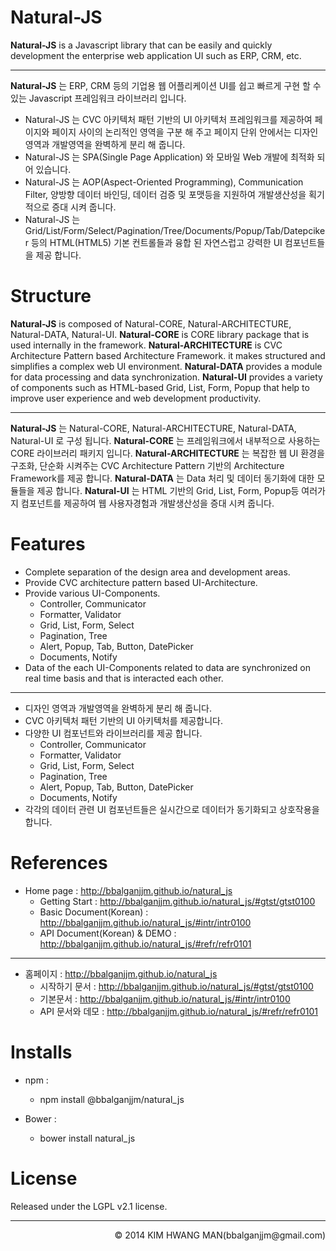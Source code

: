 Natural-JS
==========
**Natural-JS** is a Javascript library that can be easily and quickly development the enterprise web application UI such as ERP, CRM, etc.

----------------------------------------------

**Natural-JS** 는 ERP, CRM 등의 기업용 웹 어플리케이션 UI를 쉽고 빠르게 구현 할 수 있는 Javascript 프레임워크 라이브러리 입니다.
* Natural-JS 는 CVC 아키텍처 패턴 기반의 UI 아키텍처 프레임워크를 제공하여 페이지와 페이지 사이의 논리적인 영역을 구분 해 주고 페이지 단위 안에서는 디자인영역과 개발영역을 완벽하게 분리 해 줍니다.
* Natural-JS 는 SPA(Single Page Application) 와 모바일 Web 개발에 최적화 되어 있습니다.
* Natural-JS 는 AOP(Aspect-Oriented Programming), Communication Filter, 양방향 데이터 바인딩, 데이터 검증 및 포맷등을 지원하여 개발생산성을 획기적으로 증대 시켜 줍니다.
* Natural-JS 는 Grid/List/Form/Select/Pagination/Tree/Documents/Popup/Tab/Datepciker 등의 HTML(HTML5) 기본 컨트롤들과 융합 된 자연스럽고 강력한 UI 컴포넌트들을 제공 합니다.      

Structure
==========
**Natural-JS** is composed of Natural-CORE, Natural-ARCHITECTURE, Natural-DATA, Natural-UI.
**Natural-CORE** is CORE library package that is used internally in the framework.
**Natural-ARCHITECTURE** is CVC Architecture Pattern based Architecture Framework. it makes structured and simplifies a complex web UI environment.
**Natural-DATA** provides a module for data processing and data synchronization.
**Natural-UI** provides a variety of components such as HTML-based Grid, List, Form, Popup that help to improve user experience and web development productivity.

----------------------------------------------

**Natural-JS** 는 Natural-CORE, Natural-ARCHITECTURE, Natural-DATA, Natural-UI 로 구성 됩니다.
**Natural-CORE** 는 프레임워크에서 내부적으로 사용하는 CORE 라이브러리 패키지 입니다.
**Natural-ARCHITECTURE** 는 복잡한 웹 UI 환경을 구조화, 단순화 시켜주는 CVC Architecture Pattern 기반의 Architecture Framework를 제공 합니다.
**Natural-DATA** 는 Data 처리 및 데이터 동기화에 대한 모듈들을 제공 합니다.
**Natural-UI** 는 HTML 기반의 Grid, List, Form, Popup등 여러가지 컴포넌트를 제공하여 웹 사용자경험과 개발생산성을 증대 시켜 줍니다.

Features
========
* Complete separation of the design area and development areas.
* Provide CVC architecture pattern based UI-Architecture.
* Provide various UI-Components.
	* Controller, Communicator
	* Formatter, Validator
	* Grid, List, Form, Select
	* Pagination, Tree
	* Alert, Popup, Tab, Button, DatePicker
	* Documents, Notify
* Data of the each UI-Components related to data are synchronized on real time basis and that is interacted each other.

----------------------------------------------

* 디자인 영역과 개발영역을 완벽하게 분리 해 줍니다.
* CVC 아키텍처 패턴 기반의 UI 아키텍처를 제공합니다.
* 다양한 UI 컴포넌트와 라이브러리를 제공 합니다.
	* Controller, Communicator
	* Formatter, Validator
	* Grid, List, Form, Select
	* Pagination, Tree
	* Alert, Popup, Tab, Button, DatePicker
	* Documents, Notify
* 각각의 데이터 관련 UI 컴포넌트들은 실시간으로 데이터가 동기화되고 상호작용을 합니다.

References
=========
* Home page : http://bbalganjjm.github.io/natural_js
	* Getting Start : http://bbalganjjm.github.io/natural_js/#gtst/gtst0100
	* Basic Document(Korean) : http://bbalganjjm.github.io/natural_js/#intr/intr0100
	* API Document(Korean) & DEMO : http://bbalganjjm.github.io/natural_js/#refr/refr0101

----------------------------------------------

* 홈페이지 : http://bbalganjjm.github.io/natural_js
	* 시작하기 문서 : http://bbalganjjm.github.io/natural_js/#gtst/gtst0100
	* 기본문서 : http://bbalganjjm.github.io/natural_js/#intr/intr0100
	* API 문서와 데모 : http://bbalganjjm.github.io/natural_js/#refr/refr0101

Installs
=========
* npm :
	* npm install @bbalganjjm/natural_js

* Bower :
	* bower install natural_js

License
=======
Released under the LGPL v2.1 license.

<hr/>

<p align="right">&copy; 2014 KIM HWANG MAN(bbalganjjm@gmail.com)</p>
